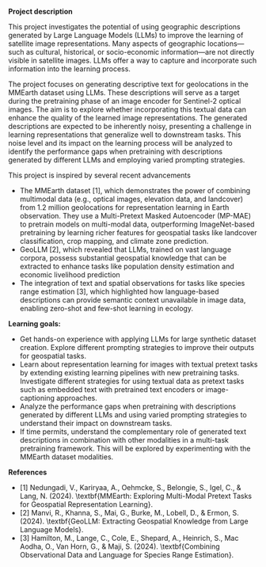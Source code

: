 **Project description** 

This project investigates the potential of using geographic descriptions generated by Large Language Models (LLMs) to
improve the learning of satellite image representations. Many aspects of geographic locations—such as cultural,
historical, or socio-economic information—are not directly visible in satellite images. LLMs offer a way to capture and
incorporate such information into the learning process.

The project focuses on generating descriptive text for geolocations in the MMEarth dataset using LLMs. These
descriptions will serve as a target during the pretraining phase of an image encoder for Sentinel-2 optical images. The
aim is to explore whether incorporating this textual data can enhance the quality of the learned image representations.
The generated descriptions are expected to be inherently noisy, presenting a challenge in learning representations that
generalize well to downstream tasks. This noise level and its impact on the learning process will be analyzed to identify
the performance gaps when pretraining with descriptions generated by different LLMs and employing varied prompting
strategies.

This project is inspired by several recent advancements
- The MMEarth dataset [1], which demonstrates the power of combining multimodal data (e.g., optical images, elevation
data, and landcover) from 1.2 million geolocations for representation learning in Earth observation.
They use a Multi-Pretext Masked Autoencoder (MP-MAE) to pretrain models on multi-modal data, outperforming
ImageNet-based pretraining by learning richer features for geospatial tasks like landcover classification, crop mapping,
and climate zone prediction.
- GeoLLM [2], which revealed that LLMs, trained on vast language corpora, possess substantial geospatial knowledge
that can be extracted to enhance tasks like population density estimation and economic livelihood prediction
- The integration of text and spatial observations for tasks like species range estimation [3], which highlighted how
language-based descriptions can provide semantic context unavailable in image data, enabling zero-shot and few-shot
learning in ecology.


**Learning goals:**
- Get hands-on experience with applying LLMs for large synthetic dataset creation. Explore different prompting
strategies to improve their outputs for geospatial tasks.
- Learn about representation learning for images with textual pretext tasks by extending existing learning pipelines with
new pretraining tasks. Investigate different strategies for using textual data as pretext tasks such as embedded text
with pretrained text encoders or image-captioning approaches.
- Analyze the performance gaps when pretraining with descriptions generated by different LLMs and using varied
prompting strategies to understand their impact on downstream tasks.
- If time permits, understand the complementary role of generated text descriptions in combination with other modalities
in a multi-task pretraining framework. This will be explored by experimenting with the MMEarth dataset modalities.


**References**

- [1] Nedungadi, V., Kariryaa, A., Oehmcke, S., Belongie, S., Igel, C., \& Lang, N. (2024). \textbf{MMEarth: Exploring
Multi-Modal Pretext Tasks for Geospatial Representation Learning}.
- [2] Manvi, R., Khanna, S., Mai, G., Burke, M., Lobell, D., \& Ermon, S. (2024). \textbf{GeoLLM: Extracting Geospatial
Knowledge from Large Language Models}.
- [3] Hamilton, M., Lange, C., Cole, E., Shepard, A., Heinrich, S., Mac Aodha, O., Van Horn, G., \& Maji, S. (2024).
\textbf{Combining Observational Data and Language for Species Range Estimation}.
 
